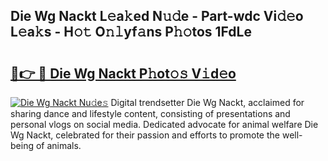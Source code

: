 ## Die Wg Nackt L𝚎a𝚔ed N𝚞𝚍e - Part-wdc Vi𝚍𝚎o L𝚎a𝚔s - H𝚘𝚝 O𝚗𝚕yf𝚊ns P𝚑𝚘tos 1FdLe

# <h2><a href="http://kfep8a.oniu.top/?m=Die+Wg+Nackt">🔗👉 🔴 Die Wg Nackt P𝚑ot𝚘𝚜 V𝚒d𝚎o</a></h2>

[![Die Wg Nackt Nu𝚍e𝚜](https://i.imgur.com/0qMVB7G.gif)](http://kfep8a.oniu.top/?m=Die+Wg+Nackt)
Digital trendsetter Die Wg Nackt, acclaimed for sharing dance and lifestyle content, consisting of presentations and personal vlogs on social media. Dedicated advocate for animal welfare Die Wg Nackt, celebrated for their passion and efforts to promote the well-being of animals.  

